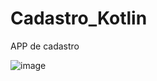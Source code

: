 # Cadastro_Kotlin
APP de cadastro 

![image](https://github.com/Gabr1ell1/Cadastro_Kotlin/assets/133404217/1b0a9d2f-c126-4a4a-981c-83e0ee75ad5c)
